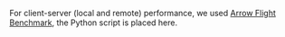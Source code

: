 For client-server (local and remote) performance, we used [Arrow Flight Benchmark](https://github.com/Arrow-Genomics/arrow/blob/master/cpp/src/arrow/flight/flight_benchmark.cc), the Python script is placed here. 
